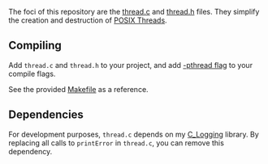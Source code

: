The foci of this repository are the [thread.c](https://github.com/Valkryst/C_PThread/blob/main/src/thread.c)
and [thread.h](https://github.com/Valkryst/C_PThread/blob/main/src/thread.h)
files. They simplify the creation and destruction of [POSIX Threads](https://en.wikipedia.org/wiki/Pthreads).

## Compiling

Add `thread.c` and `thread.h` to your project, and add
[-pthread flag](https://stackoverflow.com/a/2127819/13279616) to your compile
flags.

See the provided [Makefile](https://github.com/Valkryst/C_PThread/blob/main/Makefile)
as a reference.

## Dependencies

For development purposes, `thread.c` depends on my
[C_Logging](https://github.com/Valkryst/C_Logging) library. By replacing all
calls to `printError` in `thread.c`, you can remove this dependency.